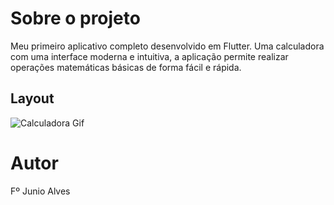 # Sobre o projeto

Meu primeiro aplicativo completo desenvolvido em Flutter. Uma calculadora com uma interface moderna e intuitiva, a aplicação permite realizar operações matemáticas básicas de forma fácil e rápida.

## Layout
![Calculadora Gif](https://github.com/Junio-Alves/assets/blob/main/calculadora.gif)

# Autor

Fº Junio Alves
